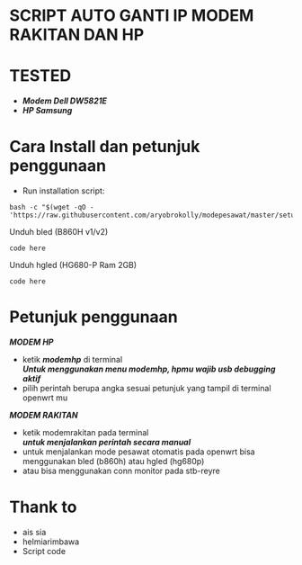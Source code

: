 # SCRIPT AUTO GANTI IP MODEM RAKITAN DAN HP

# TESTED
- ***Modem Dell DW5821E***
- ***HP Samsung***

# Cara Install dan petunjuk penggunaan
- Run installation script:
```
bash -c "$(wget -qO - 'https://raw.githubusercontent.com/aryobrokolly/modepesawat/master/setup.sh')"
```

Unduh bled (B860H v1/v2)
```
code here
```

Unduh hgled (HG680-P Ram 2GB)
```
code here
```
# Petunjuk penggunaan
  ***MODEM HP***
- ketik ***modemhp*** di terminal
  <br>***Untuk menggunakan menu modemhp, hpmu wajib usb debugging aktif***
- pilih perintah berupa angka sesuai petunjuk yang tampil di terminal openwrt mu


***MODEM RAKITAN***
- ketik modemrakitan pada terminal
  <br>***untuk menjalankan perintah secara manual***
- untuk menjalankan mode pesawat otomatis pada openwrt bisa menggunakan bled (b860h) atau hgled (hg680p)
- atau bisa menggunakan conn monitor pada stb-reyre


# Thank to
- ais sia
- helmiarimbawa
- Script code
